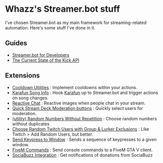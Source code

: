 # Whazz's Streamer.bot stuff
I've chosen Streamer.bot as my main framework for streaming-related automation.  Here's some stuff I've done in it.
## Guides
* [Streamer.bot for Developers](StreamerbotForDevelopers)
* [The Current State of the Kick API](KickAPI)

## Extensions
* [Cooldown Utilities](https://github.com/WhazzItToYa/Streamerbot-CooldownUtilities) : Implement cooldowns within your actions.
* [Karafun Song Info](https://github.com/WhazzItToYa/StreamerbotKarafun) : Hook [Karafun](https://karafun.com) up to Streamer.bot and trigger actions on song changes.
* [Reactive Chat](ReactiveChat) : Reactive images when people chat in your stream.
* [Quick Stream Deck Moderation buttons](https://extensions.streamer.bot/t/quick-twitch-chat-moderation-stream-deck-buttons/1746) : Quickly select users for moderation.
* [(utility) Random Numbers Without Repetition](https://discord.com/channels/834650675224248362/1295580155904921674) : Choose random numbers without duplicates
* [Choose Random Twitch Users with Group & Lurker Exclusions](https://discord.com/channels/834650675224248362/1303263141592825928) : Like Twitch > Add Random Users, but better.
* [Send Keypress to Window](https://github.com/WhazzItToYa/Streamerbot-SendInputToWindow) : Sends a sequence of keypresses to a given window.
* [FiveM Commands](https://github.com/WhazzItToYa/Streamerbot-FiveM) : Send console commands to a FiveM GTA V client.
* [SociaBuzz Integration](https://github.com/WhazzItToYa/Streamerbot-SociaBuzz) : Get notifications of donations from SociaBuzz
